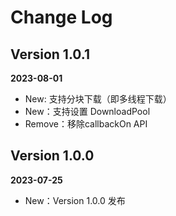 # Change Log

## Version 1.0.1

__2023-08-01__

- New: 支持分块下载（即多线程下载）
- New：支持设置 DownloadPool
- Remove：移除callbackOn API

## Version 1.0.0

__2023-07-25__

- New：Version 1.0.0 发布
